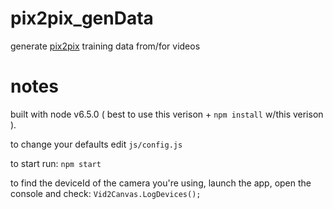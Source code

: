 # pix2pix_genData
generate [pix2pix](https://phillipi.github.io/pix2pix/) training data from/for videos

# notes

built with node v6.5.0 ( best to use this verison + `npm install` w/this verison ). 

to change your defaults edit `js/config.js`

to start run: `npm start`

to find the deviceId of the camera you're using, launch the app, open the console and check: `Vid2Canvas.LogDevices();`